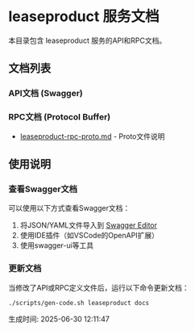 # leaseproduct 服务文档

本目录包含 leaseproduct 服务的API和RPC文档。

## 文档列表

### API文档 (Swagger)

### RPC文档 (Protocol Buffer)
- [leaseproduct-rpc-proto.md](./leaseproduct-rpc-proto.md) - Proto文件说明

## 使用说明

### 查看Swagger文档
可以使用以下方式查看Swagger文档：
1. 将JSON/YAML文件导入到 [Swagger Editor](https://editor.swagger.io/)
2. 使用IDE插件（如VSCode的OpenAPI扩展）
3. 使用swagger-ui等工具

### 更新文档
当修改了API或RPC定义文件后，运行以下命令更新文档：
```bash
./scripts/gen-code.sh leaseproduct docs
```

生成时间: 2025-06-30 12:11:47
